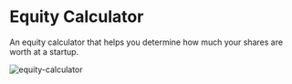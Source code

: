 # Equity Calculator
 An equity calculator that helps you determine how much your shares are worth at a startup.

![equity-calculator](https://user-images.githubusercontent.com/13731210/71030178-f6282c80-2136-11ea-84cc-c7d93adb1d65.gif)
